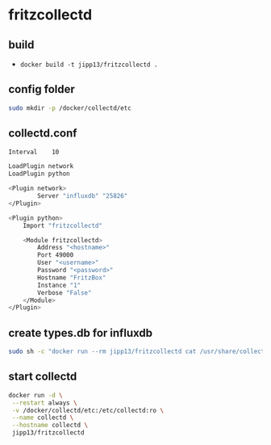 # fritzcollectd

## build

- `docker build -t jipp13/fritzcollectd .`

## config folder

```bash
sudo mkdir -p /docker/collectd/etc
```

## collectd.conf

```bash
Interval    10

LoadPlugin network
LoadPlugin python

<Plugin network>
        Server "influxdb" "25826"
</Plugin>

<Plugin python>
    Import "fritzcollectd"

    <Module fritzcollectd>
        Address "<hostname>"
        Port 49000
        User "<username>"
        Password "<password>"
        Hostname "FritzBox"
        Instance "1"
        Verbose "False"
    </Module>
</Plugin>
```

## create types.db for influxdb

```bash
sudo sh -c "docker run --rm jipp13/fritzcollectd cat /usr/share/collectd/types.db > /docker/influxdb/etc/types.db"
```

## start collectd

```bash
docker run -d \
 --restart always \
 -v /docker/collectd/etc:/etc/collectd:ro \
 --name collectd \
 --hostname collectd \
 jipp13/fritzcollectd
```
